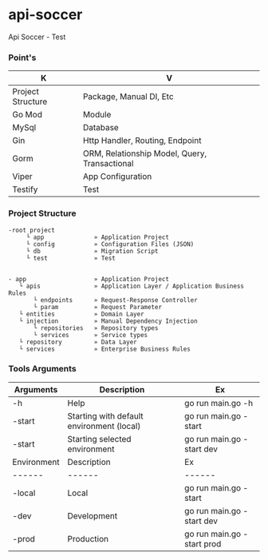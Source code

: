 # api-soccer
Api Soccer - Test

### Point's
| K | V
| ------ | ------ | 
| Project Structure | Package, Manual DI, Etc 
| Go Mod | Module
| MySql | Database 
| Gin | Http Handler, Routing, Endpoint
| Gorm | ORM, Relationship Model, Query, Transactional
| Viper | App Configuration 
| Testify | Test




### Project Structure
```
-root project
     └ app              » Application Project
     └ config           » Configuration Files (JSON)
     └ db               » Migration Script
     └ test             » Test


- app                   » Application Project 
   └ apis               » Application Layer / Application Business Rules
       └ endpoints      » Request-Response Controller  
       └ param          » Request Parameter
   └ entities           » Domain Layer
   └ injection          » Manual Dependency Injection
       └ repositories   » Repository types
       └ services       » Service types
   └ repository         » Data Layer 
   └ services           » Enterprise Business Rules
```


### Tools Arguments
| Arguments | Description | Ex
| ------  | ------ | ------ | 
|  -h     | Help   |  go run main.go -h
|  -start | Starting with default environment (local)   |  go run main.go -start
|  -start <env> | Starting selected environment |  go run main.go -start dev
| Environment | Description | Ex
| ------  | ------ | ------ | 
|  -local | Local   |  go run main.go -start
|  -dev | Development | go run main.go -start dev
|  -prod | Production | go run main.go -start prod

